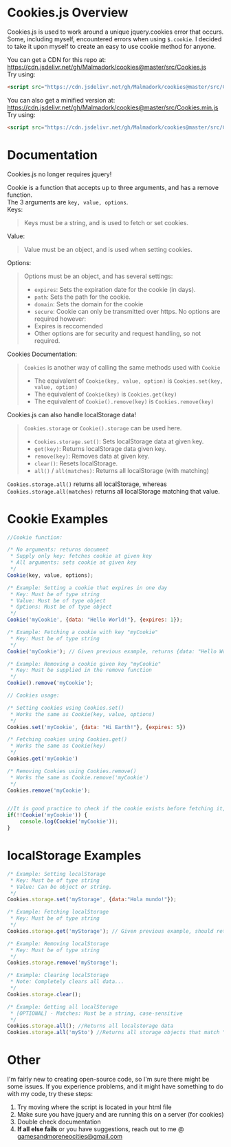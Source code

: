 # Cookies.js Overview

Cookies.js is used to work around a unique jquery.cookies error that occurs. Some, including myself, encountered errors when using `$.cookie`. I decided to take it upon myself to create an easy to use cookie method for anyone.

You can get a CDN for this repo at:  
https://cdn.jsdelivr.net/gh/Malmadork/cookies@master/src/Cookies.js  
Try using:  
```html
<script src="https://cdn.jsdelivr.net/gh/Malmadork/cookies@master/src/Cookies.js"></script>
```

You can also get a minified version at:  
https://cdn.jsdelivr.net/gh/Malmadork/cookies@master/src/Cookies.min.js  
Try using:  
```html
<script src="https://cdn.jsdelivr.net/gh/Malmadork/cookies@master/src/Cookies.min.js"></script>
```

# Documentation

Cookies.js no longer requires jquery! 

Cookie is a function that accepts up to three arguments, and has a remove function.  
The 3 arguments are `key, value, options`.  
Keys:
> Keys must be a string, and is used to fetch or set cookies.

Value:
> Value must be an object, and is used when setting cookies.

Options:
> Options must be an object, and has several settings:
> - `expires`: Sets the expiration date for the cookie (in days).
> - `path`: Sets the path for the cookie.
> - `domain`: Sets the domain for the cookie
> - `secure`: Cookie can only be transmitted over https.
> No options are required however:
> - Expires is reccomended
> - Other options are for security and request handling, so not required.

Cookies Documentation:
> `Cookies` is another way of calling the same methods used with `Cookie`
> - The equivalent of `Cookie(key, value, option)` is `Cookies.set(key, value, option)`
> - The equivalent of `Cookie(key)` is `Cookies.get(key)`
> - The equivalent of `Cookie().remove(key)` is `Cookies.remove(key)`

Cookies.js can also handle localStorage data!
> `Cookies.storage` or `Cookie().storage` can be used here.
> - `Cookies.storage.set()`: Sets localStorage data at given key.
> - `get(key)`: Returns localStorage data given key.
> - `remove(key)`: Removes data at given key.
> - `clear()`: Resets localStorage.
> - `all()` / `all(matches)`: Returns all localStorage (with matching)

`Cookies.storage.all()` returns all localStorage, whereas `Cookies.storage.all(matches)` returns all localStorage matching that value.


# Cookie Examples

```js
//Cookie function:

/* No arguments: returns document
 * Supply only key: fetches cookie at given key
 * All arguments: sets cookie at given key
 */
Cookie(key, value, options);

/* Example: Setting a cookie that expires in one day
 * Key: Must be of type string
 * Value: Must be of type object
 * Options: Must be of type object
 */
Cookie('myCookie', {data: "Hello World!"}, {expires: 1});

/* Example: Fetching a cookie with key "myCookie"
 * Key: Must be of type string
 */
Cookie('myCookie'); // Given previous example, returns {data: "Hello World"}

/* Example: Removing a cookie given key "myCookie"
 * Key: Must be supplied in the remove function
 */
Cookie().remove('myCookie');

// Cookies usage:

/* Setting cookies using Cookies.set()
 * Works the same as Cookie(key, value, options)
 */
Cookies.set('myCookie', {data: "Hi Earth!"}, {expires: 5})

/* Fetching cookies using Cookies.get()
 * Works the same as Cookie(key)
 */
Cookies.get('myCookie')

/* Removing Cookies using Cookies.remove()
 * Works the same as Cookie.remove('myCookie')
 */
Cookies.remove('myCookie');


//It is good practice to check if the cookie exists before fetching it, i.e.
if(!!Cookie('myCookie')) {
    console.log(Cookie('myCookie'));
}
```

# localStorage Examples

```js
/* Example: Setting localStorage
 * Key: Must be of type string
 * Value: Can be object or string.
 */
Cookies.storage.set('myStorage', {data:"Hola mundo!"});

/* Example: Fetching localStorage
 * Key: Must be of type string
 */
Cookies.storage.get('myStorage'); // Given previous example, should return {data:"Hola mundo!"}

/* Example: Removing localStorage
 * Key: Must be of type string
 */
Cookies.storage.remove('myStorage');

/* Example: Clearing localStorage
 * Note: Completely clears all data...
 */
Cookies.storage.clear();

/* Example: Getting all localStorage
 * [OPTIONAL] - Matches: Must be a string, case-sensitive
 */
Cookies.storage.all(); //Returns all localstorage data
Cookies.storage.all('mySto') //Returns all storage objects that match "mySto"
```

# Other

I'm fairly new to creating open-source code, so I'm sure there might be some issues. If you experience problems, and it might have something to do with my code, try these steps:  
1) Try moving where the script is located in your html file  
2) Make sure you have jquery and are running this on a server (for cookies)  
3) Double check documentation  
4) **If all else fails** or you have suggestions, reach out to me @ gamesandmoreneocities@gmail.com 